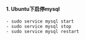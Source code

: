 #### 1. Ubuntu下启停mysql
```
- sudo service mysql start
- sudo service mysql stop
- sudo service mysql restart
```